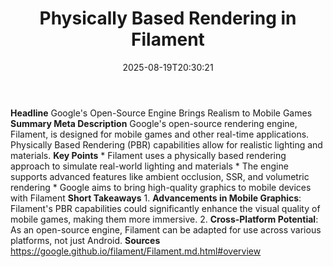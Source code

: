 ﻿---
title: "Physically Based Rendering in Filament"
date: "2025-08-19T20:30:21"
category: "Markets"
summary: ""
slug: "physically based rendering in filament"
source_urls:
  - "https://google.github.io/filament/Filament.md.html#overview"
seo:
  title: "Physically Based Rendering in Filament | Hash n Hedge"
  description: ""
  keywords: ["news", "markets", "brief"]
---
**Headline** Google's Open-Source Engine Brings Realism to Mobile Games  **Summary Meta Description** Google's open-source rendering engine, Filament, is designed for mobile games and other real-time applications. Physically Based Rendering (PBR) capabilities allow for realistic lighting and materials.  **Key Points**  * Filament uses a physically based rendering approach to simulate real-world lighting and materials * The engine supports advanced features like ambient occlusion, SSR, and volumetric rendering * Google aims to bring high-quality graphics to mobile devices with Filament  **Short Takeaways**  1. **Advancements in Mobile Graphics**: Filament's PBR capabilities could significantly enhance the visual quality of mobile games, making them more immersive. 2. **Cross-Platform Potential**: As an open-source engine, Filament can be adapted for use across various platforms, not just Android.  **Sources** https://google.github.io/filament/Filament.md.html#overview 

